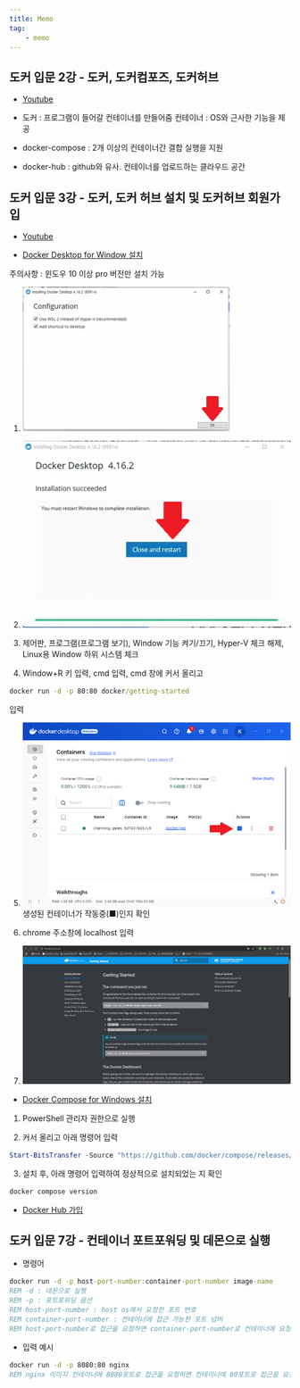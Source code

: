 ```yaml
---
title: Memo
tag:
    - memo
---
```


## 도커 입문 2강 - 도커, 도커컴포즈, 도커허브

* [Youtube](https://youtu.be/YmcgYejtGAg?si=yrPFvQPqIWsKktom)

* 도커 : 프로그램이 들어갈 컨테이너를 만들어줌
컨테이너 : OS와 근사한 기능을 제공

* docker-compose : 2개 이상의 컨테이너간 결합 실행을 지원

* docker-hub : github와 유사. 컨테이너를 업로드하는 클라우드 공간

## 도커 입문 3강 - 도커, 도커 허브 설치 및 도커허브 회원가입

* [Youtube](https://youtu.be/mb4Xln-v8xc?si=2IHOe22B6SYMmfil)

* [Docker Desktop for Window 설치](https://www.docker.com/products/docker-desktop/)

주의사항 : 윈도우 10 이상 pro 버전만 설치 가능

1. ![image not found!](https://github.com/Katsudon8991/katsudon8991.github.io/blob/main/img/note/docker-install.PNG?raw=true)

2. ![image not found!](https://github.com/Katsudon8991/katsudon8991.github.io/blob/main/img/note/docker-install1.PNG?raw=true)

3. 제어판, 프로그램(프로그램 보기), Window 기능 켜기/끄기, Hyper-V 체크 해제, Linux용 Window 하위 시스템 체크

4. Window+R 키 입력, cmd 입력, cmd 창에 커서 올리고 

```cmd
docker run -d -p 80:80 docker/getting-started
```

입력

5. ![image not found!](https://github.com/Katsudon8991/katsudon8991.github.io/blob/main/img/note/docker-install2.PNG?raw=true)생성된 컨테이너가 작동중(■)인지 확인

6. chrome 주소창에 localhost 입력

7. ![image not found!](https://github.com/Katsudon8991/katsudon8991.github.io/blob/main/img/note/docker-install3.PNG?raw=true)

* [Docker Compose for Windows 설치](https://docs.docker.com/compose/install/standalone/)

1. PowerShell 관리자 권한으로 실행

2. 커서 올리고 아래 명령어 입력

```powershell
Start-BitsTransfer -Source "https://github.com/docker/compose/releases/download/v2.38.1/docker-compose-windows-x86_64.exe" -Destination $Env:ProgramFiles\Docker\docker-compose.exe
```

3. 설치 후, 아래 명령어 입력하여 정상적으로 설치되었는 지 확인

```cmd
docker compose version
```

* [Docker Hub 가입](https://hub.docker.com/)

## 도커 입문 7강 - 컨테이너 포트포워딩 및 데몬으로 실행

* 명령어
```cmd
docker run -d -p host-port-number:container-port-number image-name
REM -d : 데몬으로 실행
REM -p : 포트포워딩 옵션
REM host-port-number : host os에서 요청한 포트 번호
REM container-port-number : 컨테이너에 접근 가능한 포트 넘버
REM host-port-number로 접근을 요청하면 container-port-number로 컨테이너에 요청함
```

* 입력 예시
```cmd
docker run -d -p 8080:80 nginx
REM nginx 이미지 컨테이너에 8080포트로 접근을 요청하면 컨테이너에 80포트로 접근을 요청함. 컨테이너의 기본 웹페이지로 접근
```

